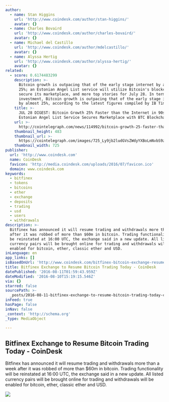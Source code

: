 ```yaml
---
author:
  - name: Stan Higgins
    url: 'http://www.coindesk.com/author/stan-higgins/'
    avatar: {}
  - name: Charles Bovaird
    url: 'http://www.coindesk.com/author/charles-bovaird/'
    avatar: {}
  - name: Michael del Castillo
    url: 'http://www.coindesk.com/author/mdelcastillo/'
    avatar: {}
  - name: Alyssa Hertig
    url: 'http://www.coindesk.com/author/alyssa-hertig/'
    avatar: {}
related:
  - score: 0.6174483299
    description: >-
      Bitcoin growth is outpacing that of the early stage internet by almost
      25%; an Estonian Angel List service will utilize Bitcoin's blockchain to
      secure its marketplace, and more top stories for July 28. In terms of
      investment, Bitcoin growth is outpacing that of the early stage internet
      by almost 25%, according to the latest figures compiled by IB Times UK.
    title: >-
      JUL 28 DIGEST: Bitcoin Growth 25% Faster than the Internet in 90s;
      Estonian Angel List Service Secures Marketplace with BTC Blockchain
    url: >-
      http://cointelegraph.com/news/114992/bitcoin-growth-25-faster-than-the-internet-in-90s-estonian-angel-list-service-secures-marketplace-with-btc-blockchain
    thumbnail_height: 483
    thumbnail_url: >-
      https://cointelegraph.com/images/725_Ly9jb2ludGVsZWdyYXBoLmNvbS9zdG9yYWdlL3VwbG9hZHMvdmlldy85OTE5MjU5NTUxNmEyZDIxZWMxOTZiZWQzNjI2MjQ0NS5wbmc=.jpg
    thumbnail_width: 725
publisher:
  url: 'http://www.coindesk.com'
  name: CoinDesk
  favicon: 'http://media.coindesk.com/uploads/2016/07/favicon.ico'
  domain: www.coindesk.com
keywords:
  - bitfinex
  - tokens
  - bitcoins
  - ether
  - exchange
  - deposits
  - trading
  - usd
  - users
  - withdrawals
description: >-
  Bitfinex has announced it will resume trading and withdrawals more than a week
  after it was robbed of more than $60m in bitcoin. Trading functionality will
  be reinstated at 16:00 UTC, the exchange said in a new update. All listed
  currency pairs will be brought online for trading and withdrawals will be
  enabled for bitcoin, ether, classic ether and USD.
inLanguage: en
app_links: []
isBasedOnUrl: 'http://www.coindesk.com/bitfinex-bitcoin-exchange-resume-trading/'
title: Bitfinex Exchange to Resume Bitcoin Trading Today - CoinDesk
datePublished: '2016-08-11T01:59:43.959Z'
dateModified: '2016-08-10T15:19:15.546Z'
via: {}
starred: false
sourcePath: >-
  _posts/2016-08-11-bitfinex-exchange-to-resume-bitcoin-trading-today-coindesk.md
inFeed: true
hasPage: false
inNav: false
_context: 'http://schema.org'
_type: MediaObject

---
```

<article style=""><h1>Bitfinex Exchange to Resume Bitcoin Trading Today - CoinDesk</h1><p>Bitfinex has announced it will resume trading and withdrawals more than a week after it was robbed of more than $60m in bitcoin. Trading functionality will be reinstated at 16:00 UTC, the exchange said in a new update. All listed currency pairs will be brought online for trading and withdrawals will be enabled for bitcoin, ether, classic ether and USD.</p><img src="https://media.coindesk.com/uploads/2016/08/Power.jpg" /></article>